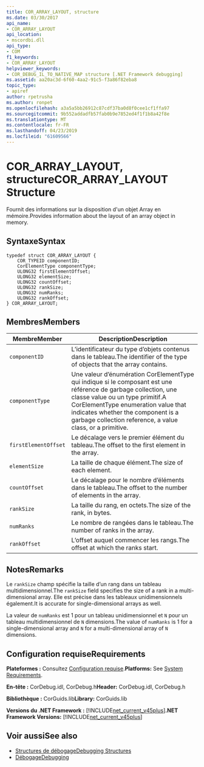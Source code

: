 ```yaml
---
title: COR_ARRAY_LAYOUT, structure
ms.date: 03/30/2017
api_name:
- COR_ARRAY_LAYOUT
api_location:
- mscordbi.dll
api_type:
- COM
f1_keywords:
- COR_ARRAY_LAYOUT
helpviewer_keywords:
- COR_DEBUG_IL_TO_NATIVE_MAP structure [.NET Framework debugging]
ms.assetid: aa20ac3d-6f60-4aa2-91c5-f3a86f82eba8
topic_type:
- apiref
author: rpetrusha
ms.author: ronpet
ms.openlocfilehash: a3a5a5bb26912c87cdf37ba0d8f0cee1cf1ffa97
ms.sourcegitcommit: 9b552addadfb57fab0b9e7852ed4f1f1b8a42f8e
ms.translationtype: MT
ms.contentlocale: fr-FR
ms.lasthandoff: 04/23/2019
ms.locfileid: "61609566"
---
```

# <a name="corarraylayout-structure"></a><span data-ttu-id="bc751-102">COR_ARRAY_LAYOUT, structure</span><span class="sxs-lookup"><span data-stu-id="bc751-102">COR_ARRAY_LAYOUT Structure</span></span>
<span data-ttu-id="bc751-103">Fournit des informations sur la disposition d'un objet Array en mémoire.</span><span class="sxs-lookup"><span data-stu-id="bc751-103">Provides information about the layout of an array object in memory.</span></span>  
  
## <a name="syntax"></a><span data-ttu-id="bc751-104">Syntaxe</span><span class="sxs-lookup"><span data-stu-id="bc751-104">Syntax</span></span>  
  
```  
typedef struct COR_ARRAY_LAYOUT {  
    COR_TYPEID componentID;  
    CorElementType componentType;  
    ULONG32 firstElementOffset;  
    ULONG32 elementSize;  
    ULONG32 countOffset;   
    ULONG32 rankSize;   
    ULONG32 numRanks;   
    ULONG32 rankOffset;   
} COR_ARRAY_LAYOUT;  
```  
  
## <a name="members"></a><span data-ttu-id="bc751-105">Membres</span><span class="sxs-lookup"><span data-stu-id="bc751-105">Members</span></span>  
  
|<span data-ttu-id="bc751-106">Membre</span><span class="sxs-lookup"><span data-stu-id="bc751-106">Member</span></span>|<span data-ttu-id="bc751-107">Description</span><span class="sxs-lookup"><span data-stu-id="bc751-107">Description</span></span>|  
|------------|-----------------|  
|`componentID`|<span data-ttu-id="bc751-108">L’identificateur du type d’objets contenus dans le tableau.</span><span class="sxs-lookup"><span data-stu-id="bc751-108">The identifier of the type of objects that the array contains.</span></span>|  
|`componentType`|<span data-ttu-id="bc751-109">Une valeur d’énumération CorElementType qui indique si le composant est une référence de garbage collection, une classe value ou un type primitif.</span><span class="sxs-lookup"><span data-stu-id="bc751-109">A CorElementType enumeration value that indicates whether the component is a garbage collection reference, a value class, or a primitive.</span></span>|  
|`firstElementOffset`|<span data-ttu-id="bc751-110">Le décalage vers le premier élément du tableau.</span><span class="sxs-lookup"><span data-stu-id="bc751-110">The offset to the first element in the array.</span></span>|  
|`elementSize`|<span data-ttu-id="bc751-111">La taille de chaque élément.</span><span class="sxs-lookup"><span data-stu-id="bc751-111">The size of each element.</span></span>|  
|`countOffset`|<span data-ttu-id="bc751-112">Le décalage pour le nombre d’éléments dans le tableau.</span><span class="sxs-lookup"><span data-stu-id="bc751-112">The offset to the number of elements in the array.</span></span>|  
|`rankSize`|<span data-ttu-id="bc751-113">La taille du rang, en octets.</span><span class="sxs-lookup"><span data-stu-id="bc751-113">The size of the rank, in bytes.</span></span>|  
|`numRanks`|<span data-ttu-id="bc751-114">Le nombre de rangées dans le tableau.</span><span class="sxs-lookup"><span data-stu-id="bc751-114">The number of ranks in the array.</span></span>|  
|`rankOffset`|<span data-ttu-id="bc751-115">L’offset auquel commencer les rangs.</span><span class="sxs-lookup"><span data-stu-id="bc751-115">The offset at which the ranks start.</span></span>|  
  
## <a name="remarks"></a><span data-ttu-id="bc751-116">Notes</span><span class="sxs-lookup"><span data-stu-id="bc751-116">Remarks</span></span>  
 <span data-ttu-id="bc751-117">Le `rankSize` champ spécifie la taille d’un rang dans un tableau multidimensionnel.</span><span class="sxs-lookup"><span data-stu-id="bc751-117">The `rankSize` field specifies the size of a rank in a multi-dimensional array.</span></span> <span data-ttu-id="bc751-118">Elle est précise dans les tableaux unidimensionnels également.</span><span class="sxs-lookup"><span data-stu-id="bc751-118">It is accurate for single-dimensional arrays as well.</span></span>  
  
 <span data-ttu-id="bc751-119">La valeur de `numRanks` est 1 pour un tableau unidimensionnel et `N` pour un tableau multidimensionnel de `N` dimensions.</span><span class="sxs-lookup"><span data-stu-id="bc751-119">The value of `numRanks` is 1 for a single-dimensional array and `N` for a multi-dimensional array of `N` dimensions.</span></span>  
  
## <a name="requirements"></a><span data-ttu-id="bc751-120">Configuration requise</span><span class="sxs-lookup"><span data-stu-id="bc751-120">Requirements</span></span>  
 <span data-ttu-id="bc751-121">**Plateformes :** Consultez [Configuration requise](../../../../docs/framework/get-started/system-requirements.md).</span><span class="sxs-lookup"><span data-stu-id="bc751-121">**Platforms:** See [System Requirements](../../../../docs/framework/get-started/system-requirements.md).</span></span>  
  
 <span data-ttu-id="bc751-122">**En-tête :** CorDebug.idl, CorDebug.h</span><span class="sxs-lookup"><span data-stu-id="bc751-122">**Header:** CorDebug.idl, CorDebug.h</span></span>  
  
 <span data-ttu-id="bc751-123">**Bibliothèque :** CorGuids.lib</span><span class="sxs-lookup"><span data-stu-id="bc751-123">**Library:** CorGuids.lib</span></span>  
  
 <span data-ttu-id="bc751-124">**Versions du .NET Framework :** [!INCLUDE[net_current_v45plus](../../../../includes/net-current-v45plus-md.md)]</span><span class="sxs-lookup"><span data-stu-id="bc751-124">**.NET Framework Versions:** [!INCLUDE[net_current_v45plus](../../../../includes/net-current-v45plus-md.md)]</span></span>  
  
## <a name="see-also"></a><span data-ttu-id="bc751-125">Voir aussi</span><span class="sxs-lookup"><span data-stu-id="bc751-125">See also</span></span>

- [<span data-ttu-id="bc751-126">Structures de débogage</span><span class="sxs-lookup"><span data-stu-id="bc751-126">Debugging Structures</span></span>](../../../../docs/framework/unmanaged-api/debugging/debugging-structures.md)
- [<span data-ttu-id="bc751-127">Débogage</span><span class="sxs-lookup"><span data-stu-id="bc751-127">Debugging</span></span>](../../../../docs/framework/unmanaged-api/debugging/index.md)

